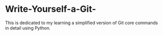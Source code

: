 # Write-Yourself-a-Git-
This is dedicated to my learning a simplified version of Git core commands in detail using Python.